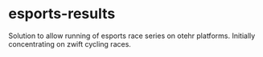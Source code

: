 # esports-results
Solution to allow running of esports race series on otehr platforms. Initially concentrating on zwift cycling races.

